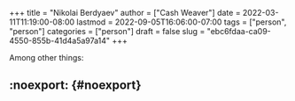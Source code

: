 +++
title = "Nikolai Berdyaev"
author = ["Cash Weaver"]
date = 2022-03-11T11:19:00-08:00
lastmod = 2022-09-05T16:06:00-07:00
tags = ["person", "person"]
categories = ["person"]
draft = false
slug = "ebc6fdaa-ca09-4550-855b-41d4a5a97a14"
+++

Among other things:


## :noexport: {#noexport}
